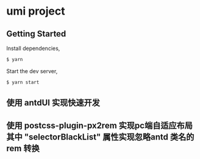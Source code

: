 # umi project

## Getting Started

Install dependencies,

```bash
$ yarn
```

Start the dev server,

```bash
$ yarn start
```
## 使用 antdUI 实现快速开发
## 使用 postcss-plugin-px2rem 实现pc端自适应布局 其中 "selectorBlackList" 属性实现忽略antd 类名的 rem 转换